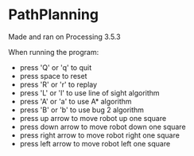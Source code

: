 # PathPlanning
Made and ran on Processing 3.5.3 

When running the program:
- press 'Q' or 'q' to quit
- press space to reset
- press 'R' or 'r' to replay
- press 'L' or 'l' to use line of sight algorithm
- press 'A' or 'a' to use A* algorithm
- press 'B' or 'b' to use bug 2 algorithm
- press up arrow to move robot up one square
- press down arrow to move robot down one square
- press right arrow to move robot right one square
- press left arrow to move robot left one square
